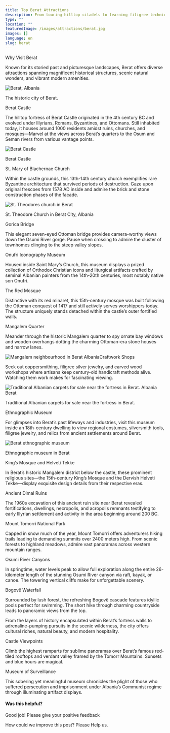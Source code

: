```yaml
---
title: Top Berat Attractions
description: From touring hilltop citadels to learning filigree techniques still vital today, discover Berat’s living history legacy spanning fortified medieval walls, whitewater rafting thrills and the bold religious paintings of native son Onufri.
type: ""
location: ""
featuredImage: /images/attractions/berat.jpg
images: []
language: en
slug: berat
---
```


Why Visit Berat

Known for its storied past and picturesque landscapes, Berat offers diverse attractions spanning magnificent historical structures, scenic natural wonders, and vibrant modern amenities.

![Berat, Albania](/images/attractions/AdobeStock_82270387.jpeg "AdobeStock 82270387 1024x683")

The historic city of Berat.

Berat Castle

The hilltop fortress of Berat Castle originated in the 4th century BC and evolved under Illyrians, Romans, Byzantines, and Ottomans. Still inhabited today, it houses around 1000 residents amidst ruins, churches, and mosques—Marvel at the views across Berat’s quarters to the Osum and Seman rivers from various vantage points.

![Berat Castle](/images/attractions/castle-in-the-mountains-in-Berat-Albania.jpeg "castle in the mountains in Berat Albania")

Berat Castle

St. Mary of Blachernae Church

Within the castle grounds, this 13th-14th century church exemplifies rare Byzantine architecture that survived periods of destruction. Gaze upon original frescoes from 1578 AD inside and admire the brick and stone construction phases of the facade.

![St. Theodores church in Berat](/images/attractions/AdobeStock_82272831.jpeg "AdobeStock 82272831 1024x683")

St. Theodore Church in Berat City, Albania

Gorica Bridge

This elegant seven-eyed Ottoman bridge provides camera-worthy views down the Osumi River gorge. Pause when crossing to admire the cluster of townhomes clinging to the steep valley slopes.

Onufri Iconography Museum

Housed inside Saint Mary’s Church, this museum displays a prized collection of Orthodox Christian icons and liturgical artifacts crafted by seminal Albanian painters from the 14th-20th centuries, most notably native son Onufri.

The Red Mosque

Distinctive with its red minaret, this 15th-century mosque was built following the Ottoman conquest of 1417 and still actively serves worshippers today. The structure uniquely stands detached within the castle’s outer fortified walls.

Mangalem Quarter

Meander through the historic Mangalem quarter to spy ornate bay windows and wooden overhangs dotting the charming Ottoman-era stone houses and narrow lanes.

![Mangalem neighbourhood in Berat Albania](/images/destinations/Mangalem-neighbourhood-in-Berat-Albania.jpeg "Mangalem neighbourhood in Berat Albania")Craftwork Shops

Seek out coppersmithing, filigree silver jewelry, and carved wood workshops where artisans keep century-old handicraft methods alive. Watching them work makes for fascinating viewing.

![Traditional Albanian carpets for sale near the fortress in Berat. Albania Berat](/images/destinations/Traditional-Albanian-carpets-for-sale-near-the-fortress-in-Berat.-Albania-Berat.jpeg "Traditional Albanian carpets for sale near the fortress in Berat. Albania Berat")

Traditional Albanian carpets for sale near the fortress in Berat.

Ethnographic Museum

For glimpses into Berat’s past lifeways and industries, visit this museum inside an 18th-century dwelling to view regional costumes, silversmith tools, filigree jewelry, and relics from ancient settlements around Berat.

![Berat ethnographic museum](/images/attractions/Ethnographic-museum-in-Berat.jpeg "Ethnographic museum in Berat")

Ethnographic museum in Berat

King’s Mosque and Helveti Tekke

In Berat’s historic Mangalem district below the castle, these prominent religious sites—the 15th-century King’s Mosque and the Dervish Helveti Tekke—display exquisite design details from their respective eras.

Ancient Dimal Ruins

The 1960s excavation of this ancient ruin site near Berat revealed fortifications, dwellings, necropolis, and acropolis remnants testifying to early Illyrian settlement and activity in the area beginning around 200 BC.

Mount Tomorri National Park

Capped in snow much of the year, Mount Tomorri offers adventurers hiking trails leading to demanding summits over 2400 meters high. From scenic forests to highland meadows, admire vast panoramas across western mountain ranges.

Osumi River Canyons

In springtime, water levels peak to allow full exploration along the entire 26-kilometer length of the stunning Osumi River canyon via raft, kayak, or canoe. The towering vertical cliffs make for unforgettable scenery.

Bogovë Waterfall

Surrounded by lush forest, the refreshing Bogovë cascade features idyllic pools perfect for swimming. The short hike through charming countryside leads to panoramic views from the top.

From the layers of history encapsulated within Berat’s fortress walls to adrenaline-pumping pursuits in the scenic wilderness, the city offers cultural riches, natural beauty, and modern hospitality.

Castle Viewpoints

Climb the highest ramparts for sublime panoramas over Berat’s famous red-tiled rooftops and verdant valley framed by the Tomorr Mountains. Sunsets and blue hours are magical.

Museum of Surveillance

This sobering yet meaningful museum chronicles the plight of those who suffered persecution and imprisonment under Albania’s Communist regime through illuminating artifact displays.

#### Was this helpful?

 

Good job! Please give your positive feedback

How could we improve this post? Please Help us.